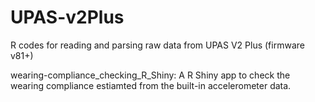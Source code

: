 # UPAS-v2Plus
R codes for reading and parsing raw data from UPAS V2 Plus (firmware v81+)


wearing-compliance_checking_R_Shiny: 
    A R Shiny app to check the wearing compliance estiamted from the built-in accelerometer data. 

